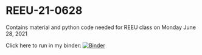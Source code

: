 # REEU-21-0628

Contains material and python code needed for REEU class on Monday June 28, 2021

Click here to run in my binder:
[![Binder](https://mybinder.org/badge_logo.svg)](https://mybinder.org/v2/gh/cheyenne-21/REEU-21-0628/HEAD)
